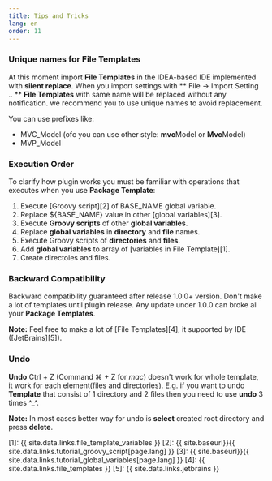 ```yaml
---
title: Tips and Tricks
lang: en
order: 11
---
```


### Unique names for File Templates
At this moment import **File Templates** in the IDEA-based IDE implemented with **silent replace**. When you import settings with ** File -> Import Setting .. ** **File Templates** with same name will be replaced without any notification. we recommend you to use unique names to avoid replacement.

You can use prefixes like:

- MVC_Model (ofc you can use other style: **mvc**Model or **Mvc**Model)
- MVP_Model

### Execution Order
To clarify how plugin works you must be familiar with operations that executes when you use **Package Template**:

1. Execute [Groovy script][2] of BASE_NAME global variable.
2. Replace <font class="variable">${BASE_NAME}</font> value in other [global variables][3].
3. Execute **Groovy scripts** of other **global variables**.
4. Replace **global variables** in **directory** and **file** names.
5. Execute Groovy scripts of **directories** and **files**.
6. Add **global variables** to array of [variables in File Template][1]. 
7. Create directoies and files.

### Backward Compatibility
Backward compatibility guaranteed after release 1.0.0+ version. Don't make a lot of templates until plugin release. Any update under 1.0.0 can broke all your **Package Templates**.

**Note:** Feel free to make a lot of [File Templates][4], it supported by IDE ([JetBrains][5]).

### Undo
**Undo** Ctrl + Z (Command ⌘ + Z for *mac*) doesn't work for whole template, it work for each element(files and directories). E.g. if you want to undo **Template** that consist of 1 directory and 2 files then you need to use **undo** 3 times ^_^.

**Note:** In most cases better way for undo is **select** created root directory and press **delete**.


[1]: {{ site.data.links.file_template_variables }}
[2]: {{ site.baseurl}}{{ site.data.links.tutorial_groovy_script[page.lang] }}
[3]: {{ site.baseurl}}{{ site.data.links.tutorial_global_variables[page.lang] }}
[4]: {{ site.data.links.file_templates }}
[5]: {{ site.data.links.jetbrains }}